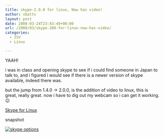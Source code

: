 ```yaml
---
title: skype-2.0.0 for linux, Now has video!
author: vbatts
layout: post
date: 2008-03-24T23:43:49+00:00
url: /2008/03/skype-200-for-linux-now-has-video/
categories:
  - ISV
  - Linux

---
```

YAAH!

i was in class and opening skype to see if i could find someone in Japan to talk to, and i figured i would see if there is a newer version of skype available, indeed there was.

but the jump from 1.4.0 -> 2.0.0, is the addition of video to linux, this is great, really great. now i have to dig out my webcam so i can get it working. 😉

[Skype for Linux][1]

snapshot
  
[![skype options][2]][3]

 [1]: http://www.skype.com/download/skype/linux/choose/
 [2]: http://blog.batts.mine.nu/wp-content/uploads/2008/03/snapshot2.thumbnail.jpg
 [3]: http://blog.batts.mine.nu/wp-content/uploads/2008/03/snapshot2.jpg "skype options"